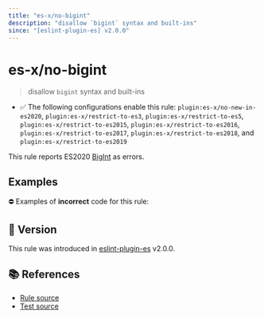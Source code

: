```yaml
---
title: "es-x/no-bigint"
description: "disallow `bigint` syntax and built-ins"
since: "[eslint-plugin-es] v2.0.0"
---
```


# es-x/no-bigint
> disallow `bigint` syntax and built-ins

- ✅ The following configurations enable this rule: `plugin:es-x/no-new-in-es2020`, `plugin:es-x/restrict-to-es3`, `plugin:es-x/restrict-to-es5`, `plugin:es-x/restrict-to-es2015`, `plugin:es-x/restrict-to-es2016`, `plugin:es-x/restrict-to-es2017`, `plugin:es-x/restrict-to-es2018`, and `plugin:es-x/restrict-to-es2019`

This rule reports ES2020 [BigInt](https://github.com/tc39/proposal-bigint) as errors.

## Examples

⛔ Examples of **incorrect** code for this rule:

<eslint-playground type="bad" code="/*eslint es-x/no-bigint: error */
let a = 100n
let b = BigInt(100)
let c = new BigInt64Array(10)
let d = new BigUint64Array(10)
" />

## 🚀 Version

This rule was introduced in [eslint-plugin-es] v2.0.0.

[eslint-plugin-es]: https://github.com/mysticatea/eslint-plugin-es

## 📚 References

- [Rule source](https://github.com/ota-meshi/eslint-plugin-es-x/blob/master/lib/rules/no-bigint.js)
- [Test source](https://github.com/ota-meshi/eslint-plugin-es-x/blob/master/tests/lib/rules/no-bigint.js)

